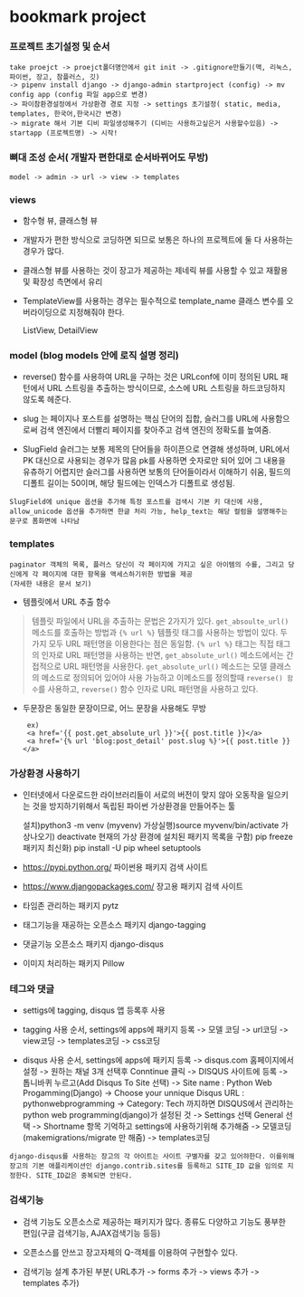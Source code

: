 # bookmark project

### 프로젝트 초기설정 및 순서

    take proejct -> proejct폴더명안에서 git init -> .gitignore만들기(맥, 리눅스, 파이썬, 장고, 참플러스, 깃)
    -> pipenv install django -> django-admin startproject (config) -> mv config app (config 파일 app으로 변경)
    -> 파이참환경설정에서 가상환경 경로 지정 -> settings 초기설정( static, media, templates, 한국어,한국시간 변경)
    -> migrate 해서 기본 디비 파일생성해주기 (디비는 사용하고싶은거 사용할수있음) -> startapp (프로젝트명) -> 시작!
    
### 뼈대 조성 순서( 개발자 편한대로 순서바뀌어도 무방)

    model -> admin -> url -> view -> templates 
    
 
### views
+ 함수형 뷰, 클래스형 뷰
+ 개발자가 편한 방식으로 코딩하면 되므로 보통은 하나의 프로젝트에 둘 다 사용하는 경우가 많다.
+ 클래스형 뷰를 사용하는 것이 장고가 제공하는 제네릭 뷰를 사용할 수 있고 재활용 및 확장성 측면에서 유리  
+ TemplateView를 사용하는 경우는 필수적으로 template_name 클래스 변수를 오버라이딩으로 지정해줘야 한다.
    
    ListView, DetailView
    
### model (blog models 안에 로직 설명 정리)
+ reverse() 함수를 사용하여 URL을 구하는 것은 URLconf에 이미 정의된 URL 패턴에서 URL 스트링을 추출하는 방식이므로, 
소스에 URL 스트링을 하드코딩하지 않도록 헤준다.

+ slug 는 페이지나 포스트를 설명하는 핵심 단어의 집합, 슬러그를 URL에 사용함으로써 검색 엔진에서 더빨리 페이지를 찾아주고 검색 엔진의 정확도를 높여줌.

+ SlugField 슬러그는 보통 제목의 단어들을 하이픈으로 연결해 생성하며, URL에서 PK 대신으로 사용되는 경우가 많음
pk를 사용하면 숫자로만 되어 있어 그 내용을 유츄하기 어렵지만 슬러그를 사용하면 보통의 단어들이라서 이해하기 쉬움, 필드의 디폴트 길이는 50이며, 해당 필드에는 인덱스가 디폴트로 생성됨.

`SlugField에 unique 옵션을 추가해 특정 포스트를 검색시 기본 키 대신에 사용, allow_unicode 옵션을 추가하면 한글 처리 가능, help_text는 해당 컬럼을 설명해주는 문구로 폼화면에 나타남`


### templates 

    paginator 객체의 목록, 플러스 당신이 각 페이지에 가지고 싶은 아이템의 수를, 그리고 당신에게 각 페이지에 대한 항목을 액세스하기위한 방법을 제공
    (자세한 내용은 문서 보기)

+ 템플릿에서 URL 추출 함수
> 템플릿 파일에서 URL을 추출하는 문법은 2가지가 있다. `get_absoulte_url()` 메소드를 호출하는 방법과 `{% url %}` 템플릿 태그를 사용하는 방법이 있다.
두가지 모두 URL 패턴명을 이용한다는 점은 동일함. `{% url %}` 태그는 직접 태그의 인자로 URL 패턴명을 사용하는 반면, `get_absolute_url()` 메소드에서는 간접적으로 URL 패턴명을 사용한다.
`get_absolute_url()` 메소드는 모델 클래스의 메소드로 정의되어 있어야 사용 가능하고 이메소드를 정의할때 `reverse() 함수`를 사용하고, `reverse()` 함수 인자로 URL 패턴명을 사용하고 있다.
+ 두문장은 동일한 문장이므로, 어느 문장을 사용해도 무방

       ex)
       <a href='{{ post.get_absolute_url }}'>{{ post.title }}</a>
       <a href='{% url 'blog:post_detail' post.slug %}'>{{ post.title }}</a> 

### 가상환경 사용하기
+ 인터넷에서 다운로드한 라이브러리들이 서로의 버전이 맞지 않아 오동작을 일으키는 것을 방지하기위해서 독립된 파이썬 가상환경을 만들어주는 툴


    설치)python3 -m venv (myvenv)
    가상실행)source myvenv/bin/activate
    가상나오기) deactivate
    현재의 가상 환경에 설치된 패키지 목록을 구함) pip freeze 
    패키지 최신화) pip install -U pip wheel setuptools
    
    
+ https://pypi.python.org/  파이썬용 패키지 검색 사이트
+ https://www.djangopackages.com/   장고용 패키지 검색 사이트
+ 타임존 관리하는 패키지 pytz   
+ 태그기능을 재공하는 오픈소스 패키지 django-tagging 
+ 댓글기능 오픈소스 패키지 django-disqus
+ 이미지 처리하는 패키지 Pillow


### 테그와 댓글

+ settigs에 tagging, disqus 앱 등록후 사용

+ tagging 사용 순서, settings에 apps에 패키지 등록 -> 모델 코딩 -> url코딩 -> view코딩
    -> templates코딩 -> css코딩 

+ disqus 사용 순서, settings에 apps에 패키지 등록 -> disqus.com 홈페이지에서 설정 -> 
    원하는 채널 3개 선택후 Conntinue 클릭 -> DISQUS 사이트에 등록 -> 톱니바퀴 누르고(Add Disqus To Site 선택)
    -> Site name : Python Web Progamming(Django) -> Choose your unnique Disqus URL : pythonwebprogramming
    -> Category: Tech 까지하면 DISQUS에서 관리하는 python web programming(django)가 설정된 것
    -> Settings 선택 General 선택 -> Shortname 항목 기억하고 settings에 사용하기위해 추가해줌
    -> 모델코딩(makemigrations/migrate 만 해줌) -> templates코딩 
    
`django-disqus를 사용하는 장고의 각 아이트는 사이트 구별자를 갖고 있어햐한다. 이를위해 장고의 기본 애플리케이션인 django.contrib.sites를 등록하고
 SITE_ID 값을 임의로 지정한다. SITE_ID값은 중복되면 안된다.`
 
 
 ### 검색기능
 
+ 검색 기능도 오픈소스로 제공하는 패키지가 많다. 종류도 다양하고 기능도 풍부한 편임(구글 검색기능, AJAX검색기능 등등)

+ 오픈소스를 안쓰고 장고자체의 Q-객체를 이용하여 구현할수 있다.

+ 검색기능 설계 추가된 부분( URL추가 -> forms 추가 -> views 추가 -> templates 추가) 
        